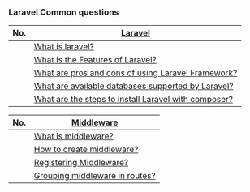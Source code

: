 ### Laravel Common questions

|  No.  | [Laravel](./1_what_is_laravel.md)                                                                                                       |
| :---: | --------------------------------------------------------------------------------------------------------------------------------------- |
|       | [What is laravel?](./1_what_is_laravel.md#ques-what-is-laravel)                                                                         |
|       | [What is the Features of Laravel?](./1_what_is_laravel.md#ques-what-is-the-features-of-laravel)                                         |
|       | [What are pros and cons of using Laravel Framework?](./1_what_is_laravel.md#ques-what-are-pros-and-cons-of-using-laravel-framework)     |
|       | [What are available databases supported by Laravel?](./1_what_is_laravel.md#ques-what-are-available-databases-supported-by-laravel)     |
|       | [What are the steps to install Laravel with composer?](./1_what_is_laravel.md#ques-what-are-the-steps-to-install-laravel-with-composer) |



|  No.  | [Middleware](./middleware.md)                                                   |
| :---: | ------------------------------------------------------------------------------- |
|       | [What is middleware?](./middleware.md#ques-what-is-middleware)                  |
|       | [How to create middleware?](./middleware.md#how-to-create-middleware)           |
|       | [Registering Middleware?](./middleware.md#registering-middleware)               |
|       | [Grouping middleware in routes?](./middleware.md#grouping-middleware-in-routes) |


<!-- Throttling With Redis -->
<!-- Form Method Spoofing -->